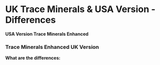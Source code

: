 # UK Trace Minerals & USA Version - Differences

**USA Version Trace Minerals Enhanced**

### **Trace Minerals Enhanced UK Version**

**What are the differences:**